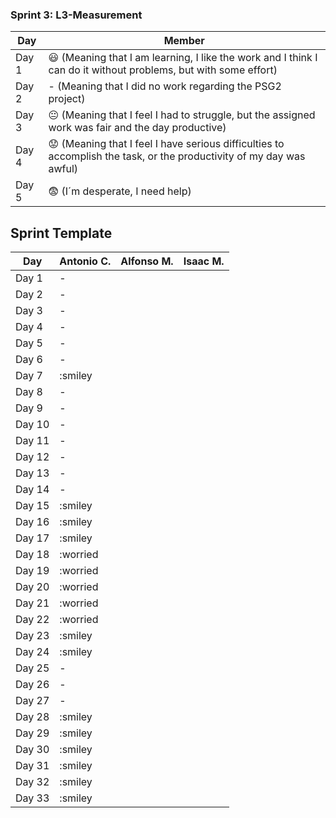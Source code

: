 ### Sprint 3: L3-Measurement 

| Day           | Member        |
| ------------- | ------------- |
| Day 1         |    :smiley: (Meaning that I am learning, I like the work and I think I can do it without problems, but with some effort) |
| Day 2         |    - (Meaning that I did no work regarding the PSG2 project)           |
| Day 3         |    :neutral_face:  (Meaning that I feel I had to struggle, but the assigned work was fair and the day productive)          |:fearful:
| Day 4         |    :worried: (Meaning that I feel I have serious difficulties to accomplish the task, or the productivity of my day was awful)           |
| Day 5         |    :fearful:   (I´m desperate, I need help)        |


## Sprint Template

| Day           | Antonio C.    | Alfonso M.     | Isaac M.       |
| ------------- | ------------- | -------------  | -------------  |
| Day 1         |       -       |                |                |
| Day 2         |       -       |                |                |
| Day 3         |       -       |                |                |
| Day 4         |       -       |                |                |
| Day 5         |       -       |                |                |
| Day 6         |       -       |                |                |
| Day 7         |    :smiley    |                |                |
| Day 8         |       -       |                |                |
| Day 9         |       -       |                |                |
| Day 10        |       -       |                |                |
| Day 11        |       -       |                |                |
| Day 12        |       -       |                |                |
| Day 13        |       -       |                |                |
| Day 14        |       -       |                |                |
| Day 15        |    :smiley    |                |                |
| Day 16        |    :smiley    |                |                |
| Day 17        |    :smiley    |                |                |
| Day 18        |    :worried   |                |                |
| Day 19        |    :worried   |                |                |
| Day 20        |    :worried   |                |                |
| Day 21        |    :worried   |                |                |
| Day 22        |    :worried   |                |                |
| Day 23        |    :smiley    |                |                |
| Day 24        |    :smiley    |                |                |
| Day 25        |       -       |                |                |
| Day 26        |       -       |                |                |
| Day 27        |       -       |                |                |
| Day 28        |    :smiley    |                |                |
| Day 29        |    :smiley    |                |                |
| Day 30        |    :smiley    |                |                |
| Day 31        |    :smiley    |                |                |
| Day 32        |    :smiley    |                |                |
| Day 33        |    :smiley    |                |                |
